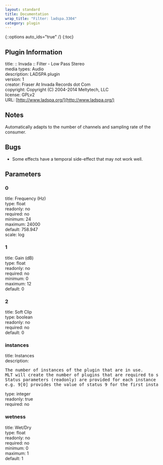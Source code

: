 ```yaml
---
layout: standard
title: Documentation
wrap_title: "Filter: ladspa.3304"
category: plugin
---
```

{::options auto_ids="true" /}
{:toc}

## Plugin Information

title: :: Invada :: Filter - Low Pass Stereo  
media types:
Audio  
description: LADSPA plugin  
version: 1  
creator: Fraser At Invada Records dot Com  
copyright: Copyright (C) 2004-2014 Meltytech, LLC  
license: GPLv2  
URL: [http://www.ladspa.org/](http://www.ladspa.org/)  

## Notes

Automatically adapts to the number of channels and sampling rate of the consumer.
## Bugs

* Some effects have a temporal side-effect that may not work well.

## Parameters

### 0

title: Frequency (Hz)    
type: float  
readonly: no  
required: no  
minimum: 24  
maximum: 24000  
default: 758.947  
scale: log  

### 1

title: Gain (dB)    
type: float  
readonly: no  
required: no  
minimum: 0  
maximum: 12  
default: 0  

### 2

title: Soft Clip    
type: boolean  
readonly: no  
required: no  
default: 0  

### instances

title: Instances    
description:
<pre>
The number of instances of the plugin that are in use.
MLT will create the number of plugins that are required to support the number of audio channels.
Status parameters (readonly) are provided for each instance and are accessed by specifying the instance number after the identifier (starting at zero).
e.g. 9[0] provides the value of status 9 for the first instance.
</pre>
type: integer  
readonly: true  
required: no  

### wetness

title: Wet/Dry    
type: float  
readonly: no  
required: no  
minimum: 0  
maximum: 1  
default: 1  

